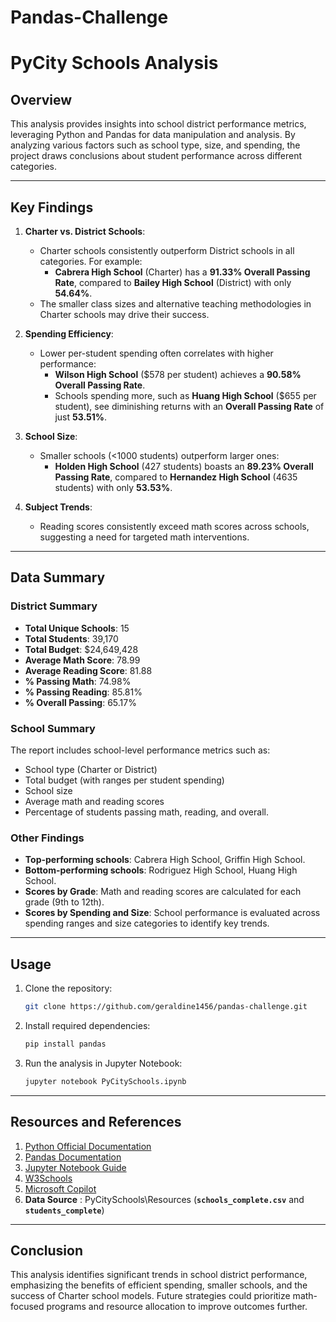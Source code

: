 # Pandas-Challenge 

# PyCity Schools Analysis

## Overview
This analysis provides insights into school district performance metrics, leveraging Python and Pandas for data manipulation and analysis. By analyzing various factors such as school type, size, and spending, the project draws conclusions about student performance across different categories.

---

## Key Findings
1. **Charter vs. District Schools**:
   - Charter schools consistently outperform District schools in all categories. For example:
     - **Cabrera High School** (Charter) has a **91.33% Overall Passing Rate**, compared to **Bailey High School** (District) with only **54.64%**.
   - The smaller class sizes and alternative teaching methodologies in Charter schools may drive their success.

2. **Spending Efficiency**:
   - Lower per-student spending often correlates with higher performance:
     - **Wilson High School** ($578 per student) achieves a **90.58% Overall Passing Rate**.
     - Schools spending more, such as **Huang High School** ($655 per student), see diminishing returns with an **Overall Passing Rate** of just **53.51%**.

3. **School Size**:
   - Smaller schools (<1000 students) outperform larger ones:
     - **Holden High School** (427 students) boasts an **89.23% Overall Passing Rate**, compared to **Hernandez High School** (4635 students) with only **53.53%**.

4. **Subject Trends**:
   - Reading scores consistently exceed math scores across schools, suggesting a need for targeted math interventions.

---

## Data Summary

### **District Summary**
- **Total Unique Schools**: 15
- **Total Students**: 39,170
- **Total Budget**: $24,649,428
- **Average Math Score**: 78.99
- **Average Reading Score**: 81.88
- **% Passing Math**: 74.98%
- **% Passing Reading**: 85.81%
- **% Overall Passing**: 65.17%

### **School Summary**
The report includes school-level performance metrics such as:
- School type (Charter or District)
- Total budget (with  ranges per student spending)
- School size
- Average math and reading scores
- Percentage of students passing math, reading, and overall.

### **Other Findings**
- **Top-performing schools**: Cabrera High School, Griffin High School.
- **Bottom-performing schools**: Rodriguez High School, Huang High School.
- **Scores by Grade**: Math and reading scores are calculated for each grade (9th to 12th).
- **Scores by Spending and Size**: School performance is evaluated across spending ranges and size categories to identify key trends.

---

## Usage
1. Clone the repository:
   ```bash
   git clone https://github.com/geraldine1456/pandas-challenge.git

2. Install required dependencies:
   ```bash
   pip install pandas

3. Run the analysis in Jupyter Notebook:
   ```bash
   jupyter notebook PyCitySchools.ipynb

----

## Resources and References
1. [Python Official Documentation](https://docs.python.org/)
2. [Pandas Documentation](https://pandas.pydata.org/docs/)
3. [Jupyter Notebook Guide](https://jupyter.org/)
4. [W3Schools](https://www.w3schools.com/)
5. [Microsoft Copilot](https://copilot.microsoft.com/)  
6. **Data Source** : PyCitySchools\Resources (**`schools_complete.csv`** and **`students_complete`**)

----

## Conclusion
This analysis identifies significant trends in school district performance, emphasizing the benefits of efficient spending, smaller schools, and the success of Charter school models. Future strategies could prioritize math-focused programs and resource allocation to improve outcomes further. 
